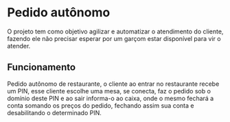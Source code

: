 # Pedido autônomo

O projeto tem como objetivo agilizar e automatizar o atendimento do cliente, fazendo ele não precisar esperar por um garçom estar disponível para vir o atender.

## Funcionamento

Pedido autônomo de restaurante, o cliente ao entrar no restaurante recebe um PIN, esse cliente escolhe uma mesa, se conecta, faz o pedido sob o domínio deste PIN e ao sair informa-o ao caixa, onde o mesmo fechará a conta somando os preços do pedido, fechando assim sua conta e desabilitando o determinado PIN.
